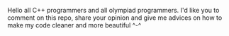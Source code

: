 Hello all C++ programmers and all olympiad programmers. 
I'd like you to comment on this repo, share your opinion and give me advices on how to make my code cleaner and more beautiful ^-^
